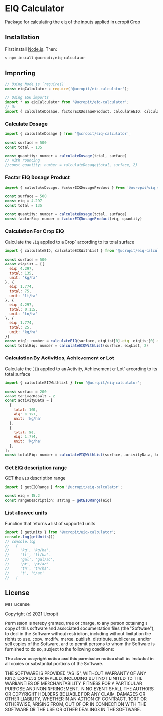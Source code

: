 # EIQ Calculator

Package for calculating the eiq of the inputs applied in ucropit Crop

## Installation

First install [Node.js](http://nodejs.org/). Then:

```sh
$ npm install @ucropit/eiq-calculator
```

## Importing

```javascript
// Using Node.js `require()`
const eiqCalculator = require('@ucropit/eiq-calculator');

// Using ES6 imports
import * as eiqCalculator from '@ucropit/eiq-calculator';
// Or
import { calculateDosage, factorEIQDosageProduct, calculateEIQ, calculateEiqWithList } from '@ucropit/eiq-calculator';
```

### Calculate Dosage

```js
import { calculateDosage } from '@ucropit/eiq-calculator';

const surface = 500
const total = 135

const quantity: number = calculateDosage(total, surface)
// With rounding
//const quantity: number = calculateDosage(total, surface, 2)
```

### Factor EIQ Dosage Product

```js
import { calculateDosage, factorEIQDosageProduct } from '@ucropit/eiq-calculator';

const surface = 500
const eiq = 4.297
const total = 135

const quantity: number = calculateDosage(total, surface)
const factorEiq: number = factorEIQDosageProduct(eiq, quantity)

```

### Calculation For Crop EIQ

Calculate the `Eiq` applied to a Crop` according to its total surface

```js
import { calculateEIQ, calculateEIQWithList } from '@ucropit/eiq-calculator';

const surface = 500
const eiqList = [{
  eiq: 4.297,
  total: 135,
  unit: 'kg/ha'
}, {
  eiq: 1.774,
  total: 75,
  unit: 'lt/ha'
}, {
  eiq: 4.297,
  total: 0.135,
  unit: 'tn/ha'
}, {
  eiq: 1.774,
  total: 25,
  unit: 'kg/ha'
}]
const eiq1: number = calculateEIQ(surface, eiqList[0].eiq, eiqList[0].total, eiqList[0].unit)
const totalEiq: number = calculateEIQWithList(surface, eiqList, 2)
```

### Calculation By Activities, Achievement or Lot

Calculate the `EIQ` applied to an Activity, Achievement or Lot` according to its total surface

```js
import { calculateEIQWithList } from '@ucropit/eiq-calculator';

const surface = 200
const toFixedResult = 2
const activityData = [
  {
    total: 100,
    eiq: 4.297,
    unit: 'kg/ha'
  },
  {
    total: 50,
    eiq: 1.774,
    unit: 'kg/ha'
  },
];
const totalEiq: number = calculateEIQWithList(surface, activityData, toFixedResult)
```

### Get EIQ description range

GET the `EIQ` description range

```js
import { getEIQRange } from '@ucropit/eiq-calculator';

const eiq = 15.2
const rangeDescription: string = getEIQRange(eiq)
```

### List allowed units

Function that returns a list of supported units

```js
import { getUnits } from '@ucropit/eiq-calculator';
console.log(getUnits())
// console.log
//   [
//     'kg', 'kg/ha', 
//     'lt', 'lt/ha', 
//     'gal', 'gal/ac', 
//     'pt', 'pt/ac', 
//     'tn', 'tn/ha', 
//     't', 't/ac'
//   ]
```


## License

MIT License

Copyright (c) 2021 Ucropit

Permission is hereby granted, free of charge, to any person obtaining a copy
of this software and associated documentation files (the "Software"), to deal
in the Software without restriction, including without limitation the rights
to use, copy, modify, merge, publish, distribute, sublicense, and/or sell
copies of the Software, and to permit persons to whom the Software is
furnished to do so, subject to the following conditions:

The above copyright notice and this permission notice shall be included in all
copies or substantial portions of the Software.

THE SOFTWARE IS PROVIDED "AS IS", WITHOUT WARRANTY OF ANY KIND, EXPRESS OR
IMPLIED, INCLUDING BUT NOT LIMITED TO THE WARRANTIES OF MERCHANTABILITY,
FITNESS FOR A PARTICULAR PURPOSE AND NONINFRINGEMENT. IN NO EVENT SHALL THE
AUTHORS OR COPYRIGHT HOLDERS BE LIABLE FOR ANY CLAIM, DAMAGES OR OTHER
LIABILITY, WHETHER IN AN ACTION OF CONTRACT, TORT OR OTHERWISE, ARISING FROM,
OUT OF OR IN CONNECTION WITH THE SOFTWARE OR THE USE OR OTHER DEALINGS IN THE
SOFTWARE.
